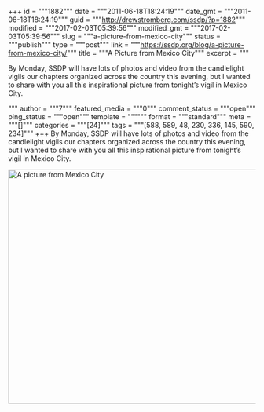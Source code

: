 +++
id = """1882"""
date = """2011-06-18T18:24:19"""
date_gmt = """2011-06-18T18:24:19"""
guid = """http://drewstromberg.com/ssdp/?p=1882"""
modified = """2017-02-03T05:39:56"""
modified_gmt = """2017-02-03T05:39:56"""
slug = """a-picture-from-mexico-city"""
status = """publish"""
type = """post"""
link = """https://ssdp.org/blog/a-picture-from-mexico-city/"""
title = """A Picture from Mexico City"""
excerpt = """<p>By Monday, SSDP will have lots of photos and video from the candlelight vigils our chapters organized across the country this evening, but I wanted to share with you all this inspirational picture from tonight&#8217;s vigil in Mexico City.</p>
"""
author = """7"""
featured_media = """0"""
comment_status = """open"""
ping_status = """open"""
template = """"""
format = """standard"""
meta = """[]"""
categories = """[24]"""
tags = """[588, 589, 48, 230, 336, 145, 590, 234]"""
+++
By Monday, SSDP will have lots of photos and video from the candlelight vigils our chapters organized across the country this evening, but I wanted to share with you all this inspirational picture from tonight&#8217;s vigil in Mexico City.



<a href="http://ssdp.org/news/blog/a-picture-from-mexico-city/attachment/a-picture-from-mexico-city-2/" rel="attachment wp-att-4183"><img class="aligncenter size-full wp-image-4183" title="A picture from Mexico City" src="/assets/2011/06/A-picture-from-Mexico-City.jpg" alt="A picture from Mexico City" width="640" height="478" /></a>
